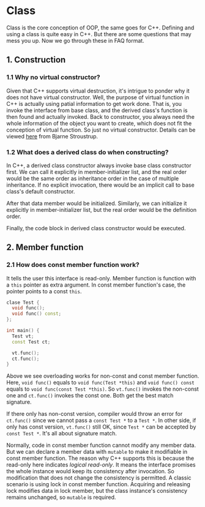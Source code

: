 # Class

Class is the core conception of OOP, the same goes for C++. Defining and using
a class is quite easy in C++. But there are some questions that may mess you
up. Now we go through these in FAQ format.

## 1. Construction

### 1.1 Why no virtual constructor?

Given that C++ supports virtual destruction, it's intrigue to ponder why it
does not have virtual constructor. Well, the purpose of virtual function in C++
is actually using patial information to get work done. That is, you invoke the
interface from base class, and the derived class's function is then found and
actually invoked. Back to constructor, you always need the whole information of
the object you want to create, which does not fit the conception of virtual
function.  So just no virtual constructor. Details can be viewed
[here](https://www.stroustrup.com/bs_faq2.html#virtual-ctor) from Bjarne
Stroustrup.

### 1.2 What does a derived class do when constructing?

In C++, a derived class constructor always invoke base class constructor first.
We can call it explicitly in member-initializer list, and the real order would
be the same order as inheritance order in the case of multiple inheritance.  If
no explicit invocation, there would be an implicit call to base class's default
constructor.

After that data member would be initialized. Similarly, we can initialize it
explicitly in member-initializer list, but the real order would be the
definition order.

Finally, the code block in derived class constructor would be executed.

## 2. Member function

### 2.1 How does const member function work?

It tells the user this interface is read-only. Member function is function with
a `this` pointer as extra argument. In const member function's case, the
pointer points to a const `this`.

```C++
clase Test {
  void func();
  void func() const;
};

int main() {
  Test vt;
  const Test ct;

  vt.func();
  ct.func();
}
```

Above we see overloading works for non-const and const member function. Here,
`void func()` equals to `void func(Test *this)` and `void func() const` equals
to `void func(const Test *this)`. So `vt.func()` invokes the non-const one and
`ct.func()` invokes the const one. Both get the best match signature.

If there only has non-const version, compiler would throw an error for
`ct.func()` since we cannot pass a `const Test *` to a `Test *`. In other side,
if only has const version, `vt.func()` still OK, since `Test *` can be accepted
by `const Test *`. It's all about signature match.

Normally, code in const member function cannot modify any member data. But we
can declare a member data with `mutable` to make it modifiable in const member
function. The reason why C++ supports this is because the read-only here
indicates *logical read-only*. It means the interface promises the whole
instance would keep its consistency after invocation. So modification that does
not change the consistency is permitted. A classic scenario is using lock in
const member function. Acquiring and releasing lock modifies data in lock
member, but the class instance's consistency remains unchanged, so `mutable` is
required.
